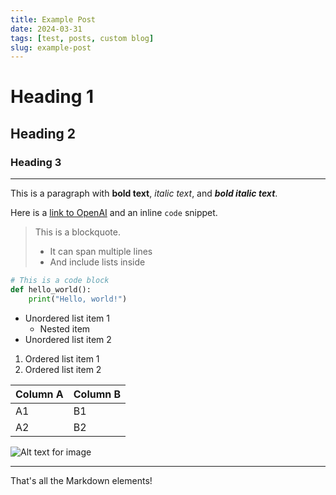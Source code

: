 ```yaml
---
title: Example Post
date: 2024-03-31
tags: [test, posts, custom blog]
slug: example-post
---
```


# Heading 1

## Heading 2

### Heading 3

---

This is a paragraph with **bold text**, *italic text*, and ***bold italic text***.

Here is a [link to OpenAI](https://www.openai.com) and an inline `code` snippet.

> This is a blockquote.
> 
> - It can span multiple lines
> - And include lists inside

```python
# This is a code block
def hello_world():
    print("Hello, world!")
```

- Unordered list item 1
  - Nested item
- Unordered list item 2

1. Ordered list item 1
2. Ordered list item 2

| Column A | Column B |
| -------- | -------- |
| A1       | B1       |
| A2       | B2       |

![Alt text for image](https://via.placeholder.com/150)

---

That's all the Markdown elements!
